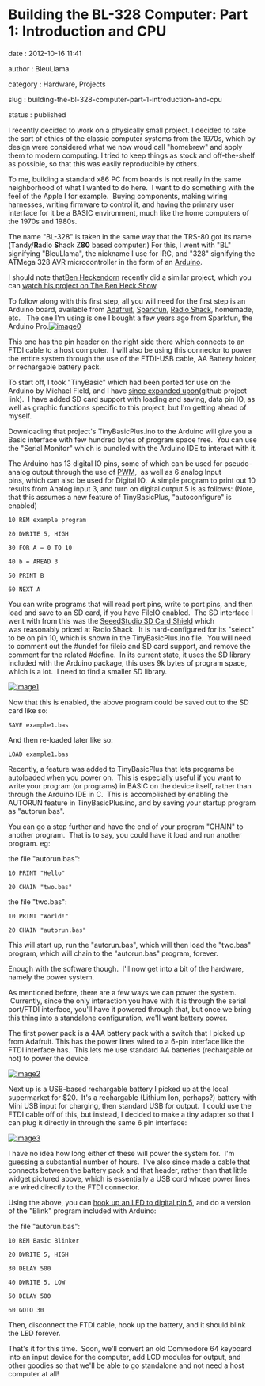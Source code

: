 Building the BL-328 Computer: Part 1: Introduction and CPU
==========================================================

date
:   2012-10-16 11:41

author
:   BleuLlama

category
:   Hardware, Projects

slug
:   building-the-bl-328-computer-part-1-introduction-and-cpu

status
:   published

I recently decided to work on a physically small project. I decided to
take the sort of ethics of the classic computer systems from the 1970s,
which by design were considered what we now woud call "homebrew" and
apply them to modern computing. I tried to keep things as stock and
off-the-shelf as possible, so that this was easily reproducible by
others.

To me, building a standard x86 PC from boards is not really in the same
neighborhood of what I wanted to do here.  I want to do something with
the feel of the Apple I for example.  Buying components, making wiring
harnesses, writing firmware to control it, and having the primary user
interface for it be a BASIC environment, much like the home computers of
the 1970s and 1980s.

The name "BL-328" is taken in the same way that the TRS-80 got its name
(**T**andy/**R**adio **S**hack Z**80** based computer.) For this, I went
with "BL" signifying "BleuLlama", the nickname I use for IRC, and "328"
signifying the ATMega 328 AVR microcontroller in the form of an
[Arduino](http://arduino.cc).

I should note that[Ben Heckendorn](http://benheck.com/) recently did a
similar project, which you can [watch his project on The Ben Heck
Show](http://www.element14.com/community/docs/DOC-49215/l/episode-49-see-ben-hecks-pocket-computer-episode).

To follow along with this first step, all you will need for the first
step is an Arduino board, available from
[Adafruit](http://adafruit.com/category/17),
[Sparkfun](https://www.sparkfun.com/categories/103), [Radio
Shack](http://www.radioshack.com/search/index.jsp?kwCatId=&kw=arduino&origkw=arduino&sr=1),
homemade, etc.   The one I'm using is one I bought a few years ago from
Sparkfun, the Arduino
Pro.[![image0](http://interlockroc.wpengine.com/wp-content/uploads/2012/10/2012-09-30-14.38.02-300x224.jpg)](http://interlockroc.wpengine.com/wp-content/uploads/2012/10/2012-09-30-14.38.02.jpg)

This one has the pin header on the right side there which connects to an
FTDI cable to a host computer.  I will also be using this connector to
power the entire system through the use of the FTDI-USB cable, AA
Battery holder, or rechargable battery pack.

To start off, I took "TinyBasic" which had been ported for use on the
Arduino by Michael Field, and I have [since expanded
upon](https://github.com/BleuLlama/TinyBasicPlus)(github project link).
 I have added SD card support with loading and saving, data pin IO, as
well as graphic functions specific to this project, but I'm getting
ahead of myself.

Downloading that project's TinyBasicPlus.ino to the Arduino will give
you a Basic interface with few hundred bytes of program space free.  You
can use the "Serial Monitor" which is bundled with the Arduino IDE to
interact with it.

The Arduino has 13 digital IO pins, some of which can be used for
pseudo-analog output through the use of
[PWM](http://en.wikipedia.org/wiki/Pulse-width_modulation),  as well as
6 analog Input pins, which can also be used for Digital IO.  A simple
program to print out 10 results from Analog input 3, and turn on digital
output 5 is as follows: (Note, that this assumes a new feature of
TinyBasicPlus, "autoconfigure" is enabled)

    10 REM example program

    20 DWRITE 5, HIGH

    30 FOR A = 0 TO 10

    40 b = AREAD 3

    50 PRINT B

    60 NEXT A

You can write programs that will read port pins, write to port pins, and
then load and save to an SD card, if you have FileIO enabled.  The SD
interface I went with from this was the [SeeedStudio SD Card
Shield](http://www.seeedstudio.com/depot/sd-card-shield-p-492.html?cPath=109) which
was reasonably priced at Radio Shack.  It is hard-configured for its
"select" to be on pin 10, which is shown in the TinyBasicPlus.ino file.
 You will need to comment out the \#undef for fileio and SD card
support, and remove the comment for the related \#define.  In its
current state, it uses the SD library included with the Arduino package,
this uses 9k bytes of program space, which is a lot.  I need to find a
smaller SD library.

[![image1](http://interlockroc.wpengine.com/wp-content/uploads/2012/10/2012-09-30-14.38.15-300x224.jpg)](http://interlockroc.wpengine.com/wp-content/uploads/2012/10/2012-09-30-14.38.15.jpg)

Now that this is enabled, the above program could be saved out to the SD
card like so:

    SAVE example1.bas

And then re-loaded later like so:

    LOAD example1.bas

Recently, a feature was added to TinyBasicPlus that lets programs be
autoloaded when you power on.  This is especially useful if you want to
write your program (or programs) in BASIC on the device itself, rather
than through the Arduino IDE in C.  This is accomplished by enabling the
AUTORUN feature in TinyBasicPlus.ino, and by saving your startup program
as "autorun.bas".

You can go a step further and have the end of your program "CHAIN" to
another program.  That is to say, you could have it load and run another
program. eg:

the file "autorun.bas":

    10 PRINT "Hello"

    20 CHAIN "two.bas"

the file "two.bas":

    10 PRINT "World!"

    20 CHAIN "autorun.bas"

This will start up, run the "autorun.bas", which will then load the
"two.bas" program, which will chain to the "autorun.bas" program,
forever.

Enough with the software though.  I'll now get into a bit of the
hardware, namely the power system.

As mentioned before, there are a few ways we can power the system.
 Currently, since the only interaction you have with it is through the
serial port/FTDI interface, you'll have it powered through that, but
once we bring this thing into a standalone configuration, we'll want
battery power.

The first power pack is a 4AA battery pack with a switch that I picked
up from Adafruit. This has the power lines wired to a 6-pin interface
like the FTDI interface has.  This lets me use standard AA batteries
(rechargable or not) to power the device.

[![image2](http://interlockroc.wpengine.com/wp-content/uploads/2012/10/2012-09-30-14.39.24-300x224.jpg)](http://interlockroc.wpengine.com/wp-content/uploads/2012/10/2012-09-30-14.39.24.jpg)

Next up is a USB-based rechargable battery I picked up at the local
supermarket for \$20.  It's a rechargable (Lithium Ion, perhaps?)
battery with Mini USB input for charging, then standard USB for output.
 I could use the FTDI cable off of this, but instead, I decided to make
a tiny adapter so that I can plug it directly in through the same 6 pin
interface:

[![image3](http://interlockroc.wpengine.com/wp-content/uploads/2012/10/2012-09-30-14.38.45-300x224.jpg)](http://interlockroc.wpengine.com/wp-content/uploads/2012/10/2012-09-30-14.38.45.jpg)

I have no idea how long either of these will power the system for.  I'm
guessing a substantial number of hours.  I've also since made a cable
that connects between the battery pack and that header, rather than that
little widget pictured above, which is essentially a USB cord whose
power lines are wired directly to the FTDI connector.

Using the above, you can [hook up an LED to digital pin
5](http://www.ladyada.net/learn/arduino/lesson3.html), and do a version
of the "Blink" program included with Arduino:

the file "autorun.bas":

    10 REM Basic Blinker

    20 DWRITE 5, HIGH

    30 DELAY 500

    40 DWRITE 5, LOW

    50 DELAY 500

    60 GOTO 30

Then, disconnect the FTDI cable, hook up the battery, and it should
blink the LED forever.

That's it for this time.  Soon, we'll convert an old Commodore 64
keyboard into an input device for the computer, add LCD modules for
output, and other goodies so that we'll be able to go standalone and not
need a host computer at all!

 
